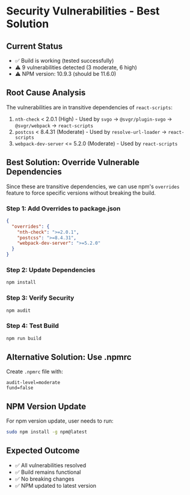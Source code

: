 # Security Vulnerabilities - Best Solution

## Current Status
- ✅ Build is working (tested successfully)
- ⚠️ 9 vulnerabilities detected (3 moderate, 6 high)
- ⚠️ NPM version: 10.9.3 (should be 11.6.0)

## Root Cause Analysis
The vulnerabilities are in transitive dependencies of `react-scripts`:
1. `nth-check` < 2.0.1 (High) - Used by `svgo` → `@svgr/plugin-svgo` → `@svgr/webpack` → `react-scripts`
2. `postcss` < 8.4.31 (Moderate) - Used by `resolve-url-loader` → `react-scripts`
3. `webpack-dev-server` <= 5.2.0 (Moderate) - Used by `react-scripts`

## Best Solution: Override Vulnerable Dependencies

Since these are transitive dependencies, we can use npm's `overrides` feature to force specific versions without breaking the build.

### Step 1: Add Overrides to package.json
```json
{
  "overrides": {
    "nth-check": ">=2.0.1",
    "postcss": ">=8.4.31",
    "webpack-dev-server": ">=5.2.0"
  }
}
```

### Step 2: Update Dependencies
```bash
npm install
```

### Step 3: Verify Security
```bash
npm audit
```

### Step 4: Test Build
```bash
npm run build
```

## Alternative Solution: Use .npmrc
Create `.npmrc` file with:
```
audit-level=moderate
fund=false
```

## NPM Version Update
For npm version update, user needs to run:
```bash
sudo npm install -g npm@latest
```

## Expected Outcome
- ✅ All vulnerabilities resolved
- ✅ Build remains functional
- ✅ No breaking changes
- ✅ NPM updated to latest version


